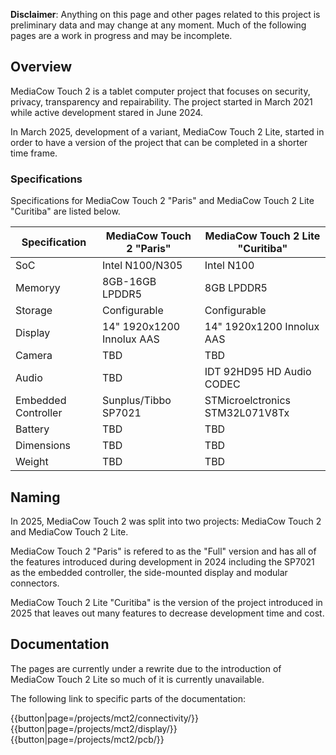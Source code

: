 **Disclaimer**: Anything on this page and other pages related to this project is preliminary data and may change at any moment. Much of the following pages are a work in progress and may be incomplete.

## Overview
MediaCow Touch 2 is a tablet computer project that focuses on security, privacy, transparency and repairability. The project started in March 2021 while active development stared in June 2024.

In March 2025, development of a variant, MediaCow Touch 2 Lite, started in order to have a version of the project that can be completed in a shorter time frame.

### Specifications

Specifications for MediaCow Touch 2 "Paris" and MediaCow Touch 2 Lite "Curitiba" are listed below.

| Specification       | MediaCow Touch 2 "Paris"  | MediaCow Touch 2 Lite "Curitiba"  |
| ------------------- | ------------------------- | --------------------------------- |
| SoC                 | Intel N100/N305           | Intel N100                        |
| Memoryy             | 8GB-16GB LPDDR5           | 8GB LPDDR5                        |
| Storage             | Configurable              | Configurable                      |
| Display             | 14" 1920x1200 Innolux AAS | 14" 1920x1200 Innolux AAS         |
| Camera              | TBD                       | TBD                               |
| Audio               | TBD                       | IDT 92HD95 HD Audio CODEC         |
| Embedded Controller | Sunplus/Tibbo SP7021      | STMicroelctronics STM32L071V8Tx   |
| Battery             | TBD                       | TBD                               |
| Dimensions          | TBD                       | TBD                               |
| Weight              | TBD                       | TBD                               |


## Naming
In 2025, MediaCow Touch 2 was split into two projects: MediaCow Touch 2 and MediaCow Touch 2 Lite. 

MediaCow Touch 2 "Paris" is refered to as the "Full" version and has all of the features introduced during development in 2024 including the SP7021 as the embedded controller, the side-mounted display and modular connectors.

MediaCow Touch 2 Lite "Curitiba" is the version of the project introduced in 2025 that leaves out many features to decrease development time and cost.

## Documentation
The pages are currently under a rewrite due to the introduction of MediaCow Touch 2 Lite so much of it is currently unavailable.

The following link to specific parts of the documentation:

{{button|page=/projects/mct2/connectivity/}}
{{button|page=/projects/mct2/display/}}
{{button|page=/projects/mct2/pcb/}}